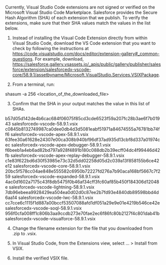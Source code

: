 Currently, Visual Studio Code extensions are not signed or verified on the
Microsoft Visual Studio Code Marketplace. Salesforce provides the Secure Hash
Algorithm (SHA) of each extension that we publish. To verify the extensions,
make sure that their SHA values match the values in the list below.

1. Instead of installing the Visual Code Extension directly from within Visual
   Studio Code, download the VS Code extension that you want to check by
   following the instructions at
   https://code.visualstudio.com/docs/editor/extension-gallery#_common-questions.
   For example, download,
   https://salesforce.gallery.vsassets.io/_apis/public/gallery/publisher/salesforce/extension/salesforcedx-vscode-core/58.9.1/assetbyname/Microsoft.VisualStudio.Services.VSIXPackage.

2. From a terminal, run:

shasum -a 256 <location_of_the_downloaded_file>

3. Confirm that the SHA in your output matches the value in this list of SHAs.

b57d05d142de4b6cac684f06075f85cd3cde6523f59a207fc28b3ae6f7b01943  salesforcedx-vscode-58.9.1.vsix
c0845b8132749987ca0dee0db4d3d5081eabf51971a84674555a76781bb74ff6  salesforcedx-vscode-apex-58.9.1.vsix
63fee30a61628e24307e00ca308b940bf96df37ad935d13cbf8d337a01974cec  salesforcedx-vscode-apex-debugger-58.9.1.vsix
f6beeb1a4eb6ad82bd797a928f4891b180c088db2b39ecff04dc4f99446d42fb  salesforcedx-vscode-apex-replay-debugger-58.9.1.vsix
c1e83f622bd6d30f53985e73c32d5dd02258d05d2c039a13f858155b6ce42e12  salesforcedx-vscode-core-58.9.1.vsix
20bc5f578cc04ae848e555582c6950b72227fd276a7b90aca168bf5667c7f259  salesforcedx-vscode-expanded-58.9.1.vsix
4ac0d1602a7175c43f8db5475f0b46af34cff3fc60af85b450f184306d12048e  salesforcedx-vscode-lightning-58.9.1.vsix
7db96ebeea9928429ea504ea0d02d0c87ee2b7fd93e4840db89598bbd4d6aa14  salesforcedx-vscode-lwc-58.9.1.vsix
cc7cce6c1115f1d887a00bccf53507088afd1df051a29e9e01e4219b546ce42e  salesforcedx-vscode-soql-58.9.1.vsix
956f0cfa008ff1c806b3aa9ccdb273e70fae2ec6f86fc80b2127f4c801dab41b  salesforcedx-vscode-visualforce-58.9.1.vsix


4. Change the filename extension for the file that you downloaded from .zip to
.vsix.

5. In Visual Studio Code, from the Extensions view, select ... > Install from
VSIX.

6. Install the verified VSIX file.

